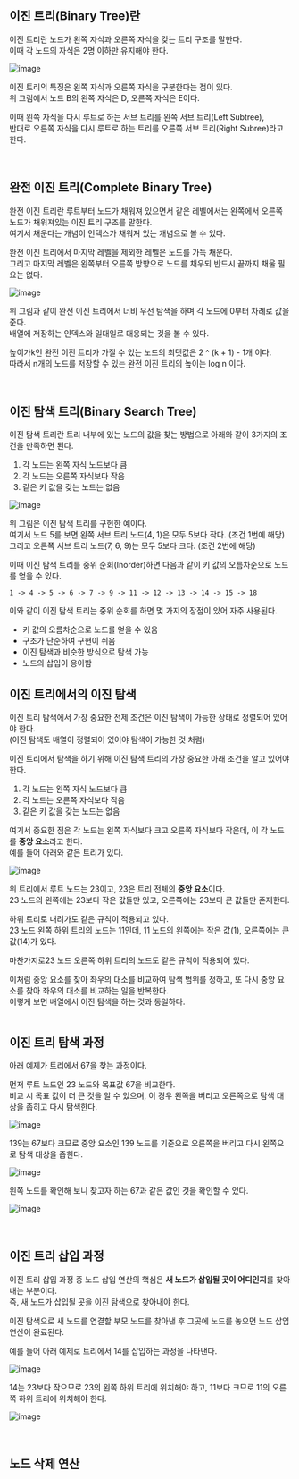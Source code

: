 ## 이진 트리(Binary Tree)란
이진 트리란 노드가 왼쪽 자식과 오른쪽 자식을 갖는 트리 구조를 말한다.  
이때 각 노드의 자식은 2명 이하만 유지해야 한다.  
  
![image](https://user-images.githubusercontent.com/87363461/205423076-d7c1c1c9-efc5-4593-b274-fdf9181d9d27.png)  

이진 트리의 특징은 왼쪽 자식과 오른쪽 자식을 구분한다는 점이 있다.  
위 그림에서 노드 B의 왼쪽 자식은 D, 오른쪽 자식은 E이다.  
  
이때 왼쪽 자식을 다시 루트로 하는 서브 트리를 왼쪽 서브 트리(Left Subtree),  
반대로 오른쪽 자식을 다시 루트로 하는 트리를 오른쪽 서브 트리(Right Subree)라고 한다.  
  
  <br>
    
## 완전 이진 트리(Complete Binary Tree)
완전 이진 트리란 루트부터 노드가 채워져 있으면서 같은 레벨에서는 왼쪽에서 오른쪽 노드가 채워져있는 이진 트리 구조를 말한다.  
여기서 채운다는 개념이 인덱스가 채워져 있는 개념으로 볼 수 있다.  

완전 이진 트리에서 마지막 레벨을 제외한 레벨은 노드를 가득 채운다.  
그리고 마지막 레벨은 왼쪽부터 오른쪽 방향으로 노드를 채우되 반드시 끝까지 채울 필요는 없다.  
  
![image](https://user-images.githubusercontent.com/87363461/205423667-a0ee5e00-aa91-4848-8c6e-56e387bb009f.png)  
  
위 그림과 같이 완전 이진 트리에서 너비 우선 탐색을 하며 각 노드에 0부터 차례로 값을 준다.  
배열에 저장하는 인덱스와 일대일로 대응되는 것을 볼 수 있다.  
  
높이가k인 완전 이진 트리가 가질 수 있는 노드의 최댓값은 2 ^ (k + 1) - 1개 이다.  
따라서 n개의 노드를 저장할 수 있는 완전 이진 트리의 높이는 log n 이다.

<br>
  
## 이진 탐색 트리(Binary Search Tree)
이진 탐색 트리란 트리 내부에 있는 노드의 값을 찾는 방법으로 아래와 같이 3가지의 조건을 만족하면 된다.
<ol>
  <li>각 노드는 왼쪽 자식 노드보다 큼</li>
  <li>각 노드는 오른쪽 자식보다 작음</li>
  <li>같은 키 값을 갖는 노드는 없음</li>
</ol>

![image](https://user-images.githubusercontent.com/87363461/205424063-119ee3cd-fb12-41f4-84ed-ac17664d0b85.png)  


위 그림은 이진 탐색 트리를 구현한 예이다.  
여기서 노드 5를 보면 왼쪽 서브 트리 노드(4, 1)은 모두 5보다 작다. (조건 1번에 해당)  
그리고 오른쪽 서브 트리 노드(7, 6, 9)는 모두 5보다 크다. (조건 2번에 해당)
  
이때 이진 탐색 트리를 중위 순회(Inorder)하면 다음과 같이 키 값의 오름차순으로 노드를 얻을 수 있다.  
```
1 -> 4 -> 5 -> 6 -> 7 -> 9 -> 11 -> 12 -> 13 -> 14 -> 15 -> 18
```

이와 같이 이진 탐색 트리는 중위 순회를 하면 몇 가지의 장점이 있어 자주 사용된다.
<ul>
  <li>키 값의 오름차순으로 노드를 얻을 수 있음</li>
  <li>구조가 단순하여 구현이 쉬움</li>
  <li>이진 탐색과 비슷한 방식으로 탐색 가능</li>
  <li>노드의 삽입이 용이함</li>
</ul>

## 이진 트리에서의 이진 탐색
이진 트리 탐색에서 가장 중요한 전제 조건은 이진 탐색이 가능한 상태로 정렬되어 있어야 한다.  
(이진 탐색도 배열이 정렬되어 있어야 탐색이 가능한 것 처럼)  
  
이진 트리에서 탐색을 하기 위해 이진 탐색 트리의 가장 중요한 아래 조건을 알고 있어야 한다.  

<ol>
  <li>각 노드는 왼쪽 자식 노드보다 큼</li>
  <li>각 노드는 오른쪽 자식보다 작음</li>
  <li>같은 키 값을 갖는 노드는 없음</li>
</ol>

여기서 중요한 점은 각 노드는 왼쪽 자식보다 크고 오른쪽 자식보다 작은데, 이 각 노드를 <b>중앙 요소</b>라고 한다.  
예를 들어 아래와 같은 트리가 있다.  

![image](https://user-images.githubusercontent.com/87363461/205424833-756ae022-abcd-427a-9bc5-f66f66688713.png)
  
위 트리에서 루트 노드는 23이고, 23은 트리 전체의 <b>중앙 요소</b>이다.  
23 노드의 왼쪽에는 23보다 작은 값들만 있고, 오른쪽에는 23보다 큰 값들만 존재한다.
  
    
하위 트리로 내려가도 같은 규칙이 적용되고 있다.  
23 노드 왼쪽 하위 트리의 노드는 11인데, 11 노드의 왼쪽에는 작은 값(1), 오른쪽에는 큰 값(14)가 있다.  
  
마찬가지로23 노드 오른쪽 하위 트리의 노드도 같은 규칙이 적용되어 있다.
  
  
이처럼 중앙 요소를 찾아 좌우의 대소를 비교하여 탐색 범위를 정하고, 또 다시 중앙 요소를 찾아 좌우의 대소를 비교하는 일을 반복한다.  
이렇게 보면 배열에서 이진 탐색을 하는 것과 동일하다.  
  <br>
  
## 이진 트리 탐색 과정

아래 예제가 트리에서 67을 찾는 과정이다.  

먼저 루트 노드인 23 노드와 목표값 67을 비교한다.  
비교 시 목표 값이 더 큰 것을 알 수 있으며, 이 경우 왼쪽을 버리고 오른쪽으로 탐색 대상을 좁히고 다시 탐색한다.  

![image](https://user-images.githubusercontent.com/87363461/205424941-fe6e1886-c2fd-4a09-82af-a340fa4abceb.png)  


139는 67보다 크므로 중앙 요소인 139 노드를 기준으로 오른쪽을 버리고 다시 왼쪽으로 탐색 대상을 좁힌다.  

![image](https://user-images.githubusercontent.com/87363461/205425027-80cd8917-a266-4c26-b245-3dbdd0979dfe.png)  

왼쪽 노드를 확인해 보니 찾고자 하는 67과 같은 값인 것을 확인할 수 있다.  

![image](https://user-images.githubusercontent.com/87363461/205425053-93ec72a5-d927-47de-b0e7-df4e7010f7d9.png)  

<br>

## 이진 트리 삽입 과정
이진 트리 삽입 과정 중 노드 삽입 연산의 핵심은 <b>새 노드가 삽입될 곳이 어디인지</b>를 찾아내는 부분이다.  
즉, 새 노드가 삽입될 곳을 이진 탐색으로 찾아내야 한다.  
  
이진 탐색으로 새 노드를 연결할 부모 노드를 찾아낸 후 그곳에 노드를 놓으면 노드 삽입 연산이 완료된다.  

예를 들어 아래 예제로 트리에서 14를 삽입하는 과정을 나타낸다.  

![image](https://user-images.githubusercontent.com/87363461/205425193-da7ae1ad-04aa-47e1-b4fc-edc5bc0a6541.png)  

14는 23보다 작으므로 23의 왼쪽 하위 트리에 위치해야 하고, 11보다 크므로 11의 오른쪽 하위 트리에 위치해야 한다.  

![image](https://user-images.githubusercontent.com/87363461/205425212-ba1fc2fa-4b04-4452-b009-cfed27643e36.png)

<br>

## 노드 삭제 연산

